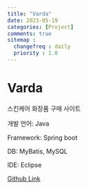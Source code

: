 ```yaml
---
title: "Varda"
date: 2023-05-19
categories: [Project]
comments: true
sitemap :
  changefreq : daily
  priority : 1.0
---
```


# **Varda**
스킨케어 화장품 구매 사이트

개발 언어: Java

Framework: Spring boot

DB: MyBatis, MySQL

IDE: Eclipse

[Github Link](https://github.com/oblsoun/varda)